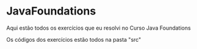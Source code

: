# JavaFoundations

Aqui estão todos os exercícios que eu resolvi no Curso Java Foundations

Os códigos dos exercícios estão todos na pasta "src"

